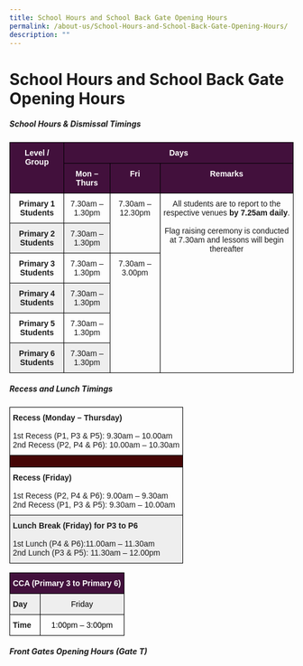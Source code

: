 ```yaml
---
title: School Hours and School Back Gate Opening Hours
permalink: /about-us/School-Hours-and-School-Back-Gate-Opening-Hours/
description: ""
---
```

School Hours and School Back Gate Opening Hours
===============================================

##### <b>School Hours & Dismissal Timings</b>

<style type="text/css">
.tg  {border-collapse:collapse;border-spacing:0;}
.tg td{border-color:black;border-style:solid;border-width:1px;font-family:Arial, sans-serif;font-size:14px;
  overflow:hidden;padding:10px 5px;word-break:normal;}
.tg th{border-color:black;border-style:solid;border-width:1px;font-family:Arial, sans-serif;font-size:14px;
  font-weight:normal;overflow:hidden;padding:10px 5px;word-break:normal;}
.tg .tg-baqh{text-align:center;vertical-align:top}
.tg .tg-p4ly{background-color:#42103C;color:#FFF;font-weight:bold;text-align:center;vertical-align:top}
.tg .tg-amwm{font-weight:bold;text-align:center;vertical-align:top}
.tg .tg-p2di{background-color:#EEE;font-weight:bold;text-align:center;vertical-align:top}
.tg .tg-niwn{background-color:#EEE;text-align:center;vertical-align:top}
</style>
<table class="tg">
<thead>
  <tr>
    <th class="tg-p4ly" rowspan="2"><span style="font-weight:bolder">Level / Group</span></th>
    <th class="tg-p4ly" colspan="3"><span style="font-weight:bolder">Days</span></th>
  </tr>
  <tr>
    <th class="tg-p4ly"><span style="font-weight:bolder">Mon – Thurs</span></th>
    <th class="tg-p4ly"><span style="font-weight:bolder">Fri</span></th>
    <th class="tg-p4ly"><span style="font-weight:bolder">Remarks</span></th>
  </tr>
</thead>
<tbody>
  <tr>
    <td class="tg-amwm"><span style="font-weight:bolder">Primary 1 Students</span></td>
    <td class="tg-baqh">7.30am – 1.30pm</td>
    <td class="tg-baqh" rowspan="2">7.30am – 12.30pm</td>
    <td class="tg-baqh" rowspan="6">All students are to report to the respective venues <span style="font-weight:bolder">by 7.25am daily</span>.<br><br>Flag raising ceremony is conducted at 7.30am and lessons will begin thereafter</td>
  </tr>
  <tr>
    <td class="tg-p2di"><span style="font-weight:bolder">Primary 2 Students</span></td>
    <td class="tg-niwn">7.30am – 1.30pm</td>
  </tr>
  <tr>
    <td class="tg-amwm"><span style="font-weight:bolder">Primary 3 Students</span></td>
    <td class="tg-baqh">7.30am – 1.30pm</td>
    <td class="tg-baqh" rowspan="4">7.30am – 3.00pm</td>
  </tr>
  <tr>
    <td class="tg-p2di"><span style="font-weight:bolder">Primary 4 Students</span></td>
    <td class="tg-niwn">7.30am – 1.30pm</td>
  </tr>
  <tr>
    <td class="tg-amwm"><span style="font-weight:bolder">Primary 5 Students</span></td>
    <td class="tg-baqh">7.30am – 1.30pm</td>
  </tr>
  <tr>
    <td class="tg-p2di"><span style="font-weight:bolder">Primary 6 Students</span></td>
    <td class="tg-niwn">7.30am – 1.30pm</td>
  </tr>
</tbody>
</table>


##### <b>Recess and Lunch Timings</b>

<style type="text/css">
.tg  {border-collapse:collapse;border-spacing:0;}
.tg td{border-color:black;border-style:solid;border-width:1px;font-family:Arial, sans-serif;font-size:14px;
  overflow:hidden;padding:10px 5px;word-break:normal;}
.tg th{border-color:black;border-style:solid;border-width:1px;font-family:Arial, sans-serif;font-size:14px;
  font-weight:normal;overflow:hidden;padding:10px 5px;word-break:normal;}
.tg .tg-0lax{text-align:left;vertical-align:top}
.tg .tg-k3af{background-color:#450606;text-align:left;vertical-align:middle}
.tg .tg-r5gp{background-color:#EEE;text-align:left;vertical-align:top}
</style>
<table class="tg">
<thead>
  <tr>
    <th class="tg-0lax"><span style="font-weight:bold">Recess (Monday – Thursday)</span><br><br>1st Recess (P1, P3 &amp; P5): 9.30am – 10.00am<br>2nd Recess (P2, P4 &amp; P6): 10.00am – 10.30am</th>
  </tr>
</thead>
<tbody>
  <tr>
    <td class="tg-k3af"></td>
  </tr>
  <tr>
    <td class="tg-0lax"><span style="font-weight:bold">Recess (Friday)</span><br><br>1st Recess (P2, P4 &amp; P6): 9.00am – 9.30am<br>2nd Recess (P1, P3 &amp; P5): 9.30am – 10.00am</td>
  </tr>
  <tr>
    <td class="tg-r5gp"><span style="font-weight:bold">Lunch Break (Friday) for P3 to P6</span><br><br>1st Lunch (P4 &amp; P6):11.00am – 11.30am<br>2nd Lunch (P3 &amp; P5): 11.30am – 12.00pm</td>
  </tr>
</tbody>
</table>


<style type="text/css">
.tg  {border-collapse:collapse;border-spacing:0;}
.tg td{border-color:black;border-style:solid;border-width:1px;font-family:Arial, sans-serif;font-size:14px;
  overflow:hidden;padding:10px 5px;word-break:normal;}
.tg th{border-color:black;border-style:solid;border-width:1px;font-family:Arial, sans-serif;font-size:14px;
  font-weight:normal;overflow:hidden;padding:10px 5px;word-break:normal;}
.tg .tg-1wig{font-weight:bold;text-align:left;vertical-align:top}
.tg .tg-baqh{text-align:center;vertical-align:top}
.tg .tg-k9vs{background-color:#EEE;font-weight:bold;text-align:left;vertical-align:top}
.tg .tg-p4ly{background-color:#42103C;color:#FFF;font-weight:bold;text-align:center;vertical-align:top}
.tg .tg-niwn{background-color:#EEE;text-align:center;vertical-align:top}
</style>
<table class="tg">
<thead>
  <tr>
    <th class="tg-p4ly" colspan="2"><span style="font-weight:bolder">CCA (Primary 3 to Primary 6) </span></th>
  </tr>
</thead>
<tbody>
  <tr>
    <td class="tg-k9vs"><span style="font-weight:bolder">Day</span></td>
    <td class="tg-niwn"><span style="color:#000">Friday</span></td>
  </tr>
  <tr>
    <td class="tg-1wig"><span style="font-weight:bolder">Time</span> </td>
    <td class="tg-baqh"><span style="color:#000">1:00pm – 3:00pm </span></td>
  </tr>
</tbody>
</table>


##### <b>Front Gates Opening Hours (Gate T)</b>